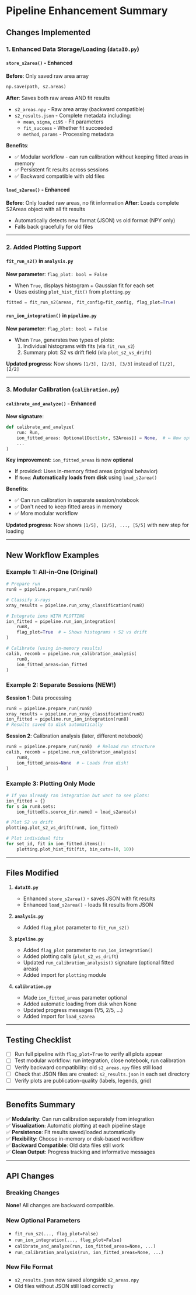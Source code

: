 # Pipeline Enhancement Summary

## Changes Implemented

### 1. Enhanced Data Storage/Loading (`dataIO.py`)

#### `store_s2area()` - Enhanced
**Before**: Only saved raw area array
```python
np.save(path, s2.areas)
```

**After**: Saves both raw areas AND fit results
- `s2_areas.npy` - Raw area array (backward compatible)
- `s2_results.json` - Complete metadata including:
  - `mean`, `sigma`, `ci95` - Fit parameters
  - `fit_success` - Whether fit succeeded
  - `method`, `params` - Processing metadata

**Benefits**:
- ✅ Modular workflow - can run calibration without keeping fitted areas in memory
- ✅ Persistent fit results across sessions
- ✅ Backward compatible with old files

#### `load_s2area()` - Enhanced
**Before**: Only loaded raw areas, no fit information
**After**: Loads complete S2Areas object with all fit results
- Automatically detects new format (JSON) vs old format (NPY only)
- Falls back gracefully for old files

---

### 2. Added Plotting Support

#### `fit_run_s2()` in `analysis.py`
**New parameter**: `flag_plot: bool = False`
- When `True`, displays histogram + Gaussian fit for each set
- Uses existing `plot_hist_fit()` from `plotting.py`

```python
fitted = fit_run_s2(areas, fit_config=fit_config, flag_plot=True)
```

#### `run_ion_integration()` in `pipeline.py`
**New parameter**: `flag_plot: bool = False`
- When `True`, generates two types of plots:
  1. Individual histograms with fits (via `fit_run_s2`)
  2. Summary plot: S2 vs drift field (via `plot_s2_vs_drift`)

**Updated progress**: Now shows `[1/3], [2/3], [3/3]` instead of `[1/2], [2/2]`

---

### 3. Modular Calibration (`calibration.py`)

#### `calibrate_and_analyze()` - Enhanced
**New signature**:
```python
def calibrate_and_analyze(
    run: Run,
    ion_fitted_areas: Optional[Dict[str, S2Areas]] = None,  # ← Now optional!
    ...
)
```

**Key improvement**: `ion_fitted_areas` is now **optional**
- If provided: Uses in-memory fitted areas (original behavior)
- If `None`: **Automatically loads from disk** using `load_s2area()`

**Benefits**:
- ✅ Can run calibration in separate session/notebook
- ✅ Don't need to keep fitted areas in memory
- ✅ More modular workflow

**Updated progress**: Now shows `[1/5], [2/5], ..., [5/5]` with new step for loading

---

## New Workflow Examples

### Example 1: All-in-One (Original)
```python
# Prepare run
run8 = pipeline.prepare_run(run8)

# Classify X-rays
xray_results = pipeline.run_xray_classification(run8)

# Integrate ions WITH PLOTTING
ion_fitted = pipeline.run_ion_integration(
    run8, 
    flag_plot=True  # ← Shows histograms + S2 vs drift
)

# Calibrate (using in-memory results)
calib, recomb = pipeline.run_calibration_analysis(
    run8, 
    ion_fitted_areas=ion_fitted
)
```

### Example 2: Separate Sessions (NEW!)
**Session 1**: Data processing
```python
run8 = pipeline.prepare_run(run8)
xray_results = pipeline.run_xray_classification(run8)
ion_fitted = pipeline.run_ion_integration(run8)
# Results saved to disk automatically
```

**Session 2**: Calibration analysis (later, different notebook)
```python
run8 = pipeline.prepare_run(run8)  # Reload run structure
calib, recomb = pipeline.run_calibration_analysis(
    run8,
    ion_fitted_areas=None  # ← Loads from disk!
)
```

### Example 3: Plotting Only Mode
```python
# If you already ran integration but want to see plots:
ion_fitted = {}
for s in run8.sets:
    ion_fitted[s.source_dir.name] = load_s2area(s)

# Plot S2 vs drift
plotting.plot_s2_vs_drift(run8, ion_fitted)

# Plot individual fits
for set_id, fit in ion_fitted.items():
    plotting.plot_hist_fit(fit, bin_cuts=(0, 10))
```

---

## Files Modified

1. **`dataIO.py`**
   - Enhanced `store_s2area()` - saves JSON with fit results
   - Enhanced `load_s2area()` - loads fit results from JSON

2. **`analysis.py`**
   - Added `flag_plot` parameter to `fit_run_s2()`

3. **`pipeline.py`**
   - Added `flag_plot` parameter to `run_ion_integration()`
   - Added plotting calls (`plot_s2_vs_drift`)
   - Updated `run_calibration_analysis()` signature (optional fitted areas)
   - Added import for `plotting` module

4. **`calibration.py`**
   - Made `ion_fitted_areas` parameter optional
   - Added automatic loading from disk when None
   - Updated progress messages (1/5, 2/5, ...)
   - Added import for `load_s2area`

---

## Testing Checklist

- [ ] Run full pipeline with `flag_plot=True` to verify all plots appear
- [ ] Test modular workflow: run integration, close notebook, run calibration
- [ ] Verify backward compatibility: old `s2_areas.npy` files still load
- [ ] Check that JSON files are created: `s2_results.json` in each set directory
- [ ] Verify plots are publication-quality (labels, legends, grid)

---

## Benefits Summary

✅ **Modularity**: Can run calibration separately from integration  
✅ **Visualization**: Automatic plotting at each pipeline stage  
✅ **Persistence**: Fit results saved/loaded automatically  
✅ **Flexibility**: Choose in-memory or disk-based workflow  
✅ **Backward Compatible**: Old data files still work  
✅ **Clean Output**: Progress tracking and informative messages  

---

## API Changes

### Breaking Changes
**None!** All changes are backward compatible.

### New Optional Parameters
- `fit_run_s2(..., flag_plot=False)`
- `run_ion_integration(..., flag_plot=False)`
- `calibrate_and_analyze(run, ion_fitted_areas=None, ...)`
- `run_calibration_analysis(run, ion_fitted_areas=None, ...)`

### New File Format
- `s2_results.json` now saved alongside `s2_areas.npy`
- Old files without JSON still load correctly
